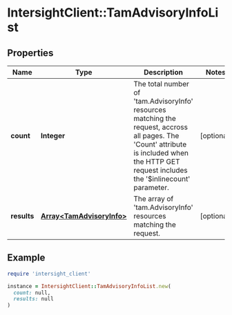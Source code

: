 # IntersightClient::TamAdvisoryInfoList

## Properties

| Name | Type | Description | Notes |
| ---- | ---- | ----------- | ----- |
| **count** | **Integer** | The total number of &#39;tam.AdvisoryInfo&#39; resources matching the request, accross all pages. The &#39;Count&#39; attribute is included when the HTTP GET request includes the &#39;$inlinecount&#39; parameter. | [optional] |
| **results** | [**Array&lt;TamAdvisoryInfo&gt;**](TamAdvisoryInfo.md) | The array of &#39;tam.AdvisoryInfo&#39; resources matching the request. | [optional] |

## Example

```ruby
require 'intersight_client'

instance = IntersightClient::TamAdvisoryInfoList.new(
  count: null,
  results: null
)
```

